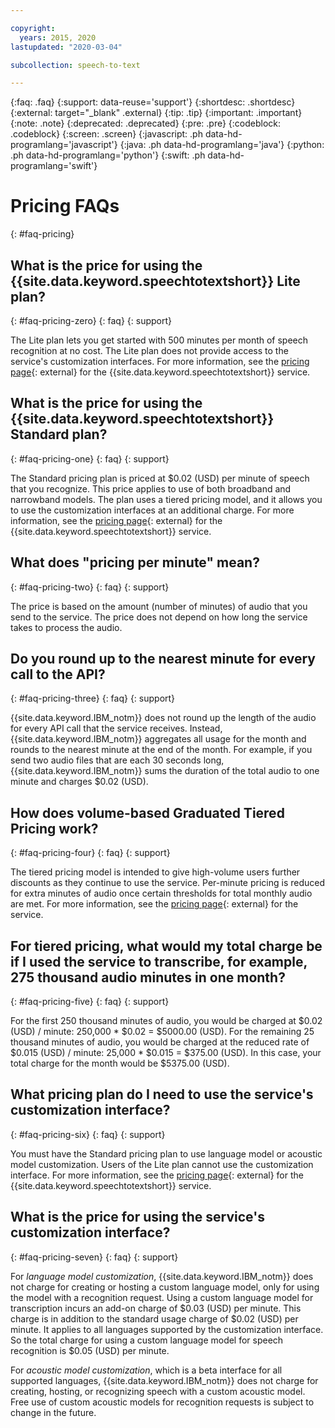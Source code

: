 ```yaml
---

copyright:
  years: 2015, 2020
lastupdated: "2020-03-04"

subcollection: speech-to-text

---
```


{:faq: .faq}
{:support: data-reuse='support'}
{:shortdesc: .shortdesc}
{:external: target="_blank" .external}
{:tip: .tip}
{:important: .important}
{:note: .note}
{:deprecated: .deprecated}
{:pre: .pre}
{:codeblock: .codeblock}
{:screen: .screen}
{:javascript: .ph data-hd-programlang='javascript'}
{:java: .ph data-hd-programlang='java'}
{:python: .ph data-hd-programlang='python'}
{:swift: .ph data-hd-programlang='swift'}

# Pricing FAQs
{: #faq-pricing}

## What is the price for using the {{site.data.keyword.speechtotextshort}} Lite plan?
{: #faq-pricing-zero}
{: faq}
{: support}

The Lite plan lets you get started with 500 minutes per month of speech recognition at no cost. The Lite plan does not provide access to the service's customization interfaces. For more information, see the [pricing page](https://www.ibm.com/cloud/watson-speech-to-text/pricing){: external} for the {{site.data.keyword.speechtotextshort}} service.

## What is the price for using the {{site.data.keyword.speechtotextshort}} Standard plan?
{: #faq-pricing-one}
{: faq}
{: support}

The Standard pricing plan is priced at $0.02 (USD) per minute of speech that you recognize. This price applies to use of both broadband and narrowband models. The plan uses a tiered pricing model, and it allows you to use the customization interfaces at an additional charge. For more information, see the [pricing page](https://www.ibm.com/cloud/watson-speech-to-text/pricing){: external} for the {{site.data.keyword.speechtotextshort}} service.

## What does "pricing per minute" mean?
{: #faq-pricing-two}
{: faq}
{: support}

The price is based on the amount (number of minutes) of audio that you send to the service. The price does not depend on how long the service takes to process the audio.

## Do you round up to the nearest minute for every call to the API?
{: #faq-pricing-three}
{: faq}
{: support}

{{site.data.keyword.IBM_notm}} does not round up the length of the audio for every API call that the service receives. Instead, {{site.data.keyword.IBM_notm}} aggregates all usage for the month and rounds to the nearest minute at the end of the month. For example, if you send two audio files that are each 30 seconds long, {{site.data.keyword.IBM_notm}} sums the duration of the total audio to one minute and charges $0.02 (USD).

## How does volume-based Graduated Tiered Pricing work?
{: #faq-pricing-four}
{: faq}
{: support}

The tiered pricing model is intended to give high-volume users further discounts as they continue to use the service. Per-minute pricing is reduced for extra minutes of audio once certain thresholds for total monthly audio are met. For more information, see the [pricing page](https://www.ibm.com/cloud/watson-speech-to-text/pricing){: external} for the service.

## For tiered pricing, what would my total charge be if I used the service to transcribe, for example, 275 thousand audio minutes in one month?
{: #faq-pricing-five}
{: faq}
{: support}

For the first 250 thousand minutes of audio, you would be charged at $0.02 (USD) / minute: 250,000 \* $0.02 = $5000.00 (USD). For the remaining 25 thousand minutes of audio, you would be charged at the reduced rate of $0.015 (USD) / minute: 25,000 \* $0.015 = $375.00 (USD). In this case, your total charge for the month would be $5375.00 (USD).

## What pricing plan do I need to use the service's customization interface?
{: #faq-pricing-six}
{: faq}
{: support}

You must have the Standard pricing plan to use language model or acoustic model customization. Users of the Lite plan cannot use the customization interface. For more information, see the [pricing page](https://www.ibm.com/cloud/watson-speech-to-text/pricing){: external} for the {{site.data.keyword.speechtotextshort}} service.

## What is the price for using the service's customization interface?
{: #faq-pricing-seven}
{: faq}
{: support}

For *language model customization*, {{site.data.keyword.IBM_notm}} does not charge for creating or hosting a custom language model, only for using the model with a recognition request. Using a custom language model for transcription incurs an add-on charge of $0.03 (USD) per minute. This charge is in addition to the standard usage charge of $0.02 (USD) per minute. It applies to all languages supported by the customization interface. So the total charge for using a custom language model for speech recognition is $0.05 (USD) per minute.

For *acoustic model customization*, which is a beta interface for all supported languages, {{site.data.keyword.IBM_notm}} does not charge for creating, hosting, or recognizing speech with a custom acoustic model. Free use of custom acoustic models for recognition requests is subject to change in the future.
